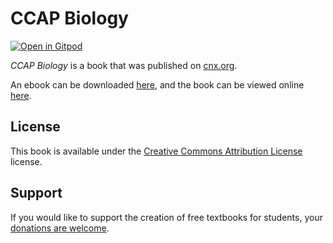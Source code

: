 # CCAP Biology

[![Open in Gitpod](https://gitpod.io/button/open-in-gitpod.svg)](https://gitpod.io/from-referrer/)

_CCAP Biology_ is a book that was published on [cnx.org](https://cnx.org/).

An ebook can be downloaded [here](https://github.com/cnx-user-books/cnxbook-ccap-biology/releases/latest), and the book can be viewed online [here](https://github.com/cnx-user-books/cnxbook-ccap-biology/releases/latest).

## License
This book is available under the [Creative Commons Attribution License](./LICENSE) license.

## Support
If you would like to support the creation of free textbooks for students, your [donations are welcome](https://riceconnect.rice.edu/donation/support-openstax-banner).

